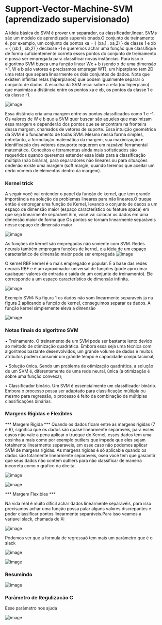 # Support-Vector-Machine-SVM (aprendizado supervisionado)

A ideia básica do SVM é prover um separador, ou classificador,linear. SVMs são um modelo de aprendizado supervisionado.O conjunto de treinamento é, por exemplo, um conjunto de pontos xa = { (xa,1 , xa,2) } de classe 1 e xb = { (xb,1 , xb,2) } declasse -1 e queremos achar uma função que classifique de forma suficientemente correta esses pontos do conjunto de treinamento e possa ser empregada para classificar novas instâncias.
Para isso o algoritmo SVM busca uma função linear Wx + b (sendo x de uma dimensão >1, W e b são vetores e precisamos empregar WT), um hiperplano (em 2D uma reta) que separa linearmente os dois conjuntos de dados.
Note que existem infinitas retas (hiperplanos) que podem igualmente separar o conjunto de dados. A escolha da SVM recai sobre a reta (ou hiperplano) que maximiza a distância entre os pontos xa e xb, os pontos da classe 1 e da classe -1.

![image](https://user-images.githubusercontent.com/87387315/171508498-534f10bc-e132-4f67-bfb8-bd3626657ec6.png)

Essa distância cria uma margem entre os pontos classificados como 1 e -1. Os valores de W e b que a SVM quer buscar são aqueles que maximizam essa margem e dependerão dos pontos que se encontram na fronteira dessa margem, chamados de vetores de suporte.
Essa intuição geométrica da SVM é o fundamento de todas SVM. Mesmo nessa forma simples, entretanto, a formulação matemática da margem, sua maximização e identificação dos vetores desuporte requerem um razoável ferramental matemático. Conceitos e ferramentas ainda mais sofisticados são requeridos quando queremos estender essa ideia para a classificação múltipla (não binária), para separadores não lineares ou para situações ondenão existe uma margem (soft margin, quando teremos que aceitar
um certo número de elementos dentro da margem).

### Kernel trick
A seguir você vai entender o papel da função de kernel, que tem grande importância na solução de problemas lineares para não lineares.O truque então é empregar uma função de Kernel, levando o conjunto de dados a um espaço de dimensão maior (espaço característico ou feature space) em que seja linearmente separável.Sim, você vai colocar os dados em uma dimensão maior de forma que Os pontos se tornam linearmente separáveis nesse espaço de dimensão maior

![image](https://user-images.githubusercontent.com/87387315/171509149-118891a2-416d-4902-9593-48cde21318ad.png)

As funções de kernel são empregadas não somente com SVM. Redes neurais também empregam funções de kernel, e a ideia de um espaço característico de dimensão maior pode ser empregada
![image](https://user-images.githubusercontent.com/87387315/171510113-8f649012-9d80-471d-aa7d-ce986f38335d.png)

O kernel RBF kernel é o mais empregado e popular. É a base das redes neurais RBF e é um aproximador universal de funções (pode aproximar quaisquer valores de entrada e saída de um conjunto de treinamento). Ele corresponde a um espaço característico de dimensão infinita.

![image](https://user-images.githubusercontent.com/87387315/171510248-d0e7ad43-43ad-4b79-b0da-357f4a26d15e.png)

Exemplo SVM: Na figura 1 os dados não som linearmente separaveis ja na figura 2 aplicando a função de kernel, conseguimos separar os dados. A função kernel simplemente eleva a dimensão 

![image](https://user-images.githubusercontent.com/87387315/171511478-af93009c-af48-4a07-ac75-9203d2f80141.png)


### Notas finais do algoritmo SVM
• Treinamento. O treinamento de um SVM pode ser bastante lento devido ao método de otimização quadrática. Embora essa seja uma técnica com algoritmos bastante desenvolvidos, um grande volume de dados e muitos atributos podem consumir um grande tempo e capacidade computacional;

• Solução única. Sendo um problema de otimização quadrática, a solução de um SVM é, diferentemente de uma rede neural, única (a otimização é sobre uma função convexa);

• Classificador binário. Um SVM é essencialmente um classificador binário. Embora o processo possa ser adaptado para classificação múltipla ou mesmo para regressão, o processo é feito da combinação de múltiplas classificações binárias.


### Margens Rigidas e Flexibles
*** Margem Rigida ***
Quando os dados ficam entre as margens rigidas (7 e 8), significa que os dados são quase linearmente separaveis, para esses casos não vale a pena aplicar o trueque do Kernel, esses dados tem uma cosinha a mais como por exemplo outliers que impede que eles sejam totalmente linearmente separaveis, em esse caso não podemos aplicar SVM de margens rígidas. As margens rígidas é só aplicable quando os dados são totalmente linearmente separaveis, osea você tem que gasrantir que seus dados não contem outliers para não classificar de maneira incorreta como o gráfico da direita.

![image](https://user-images.githubusercontent.com/87387315/171882175-b673c696-ad6a-4efa-9ee6-192545e7875d.png)

![image](https://user-images.githubusercontent.com/87387315/171880404-2b03ecdc-a8fe-45fc-b535-43d912a1b416.png)

*** Margem Flexibles ***

Na vida real é muito dificil achar dados linearmente separavéis, para isso precisamos achar uma função possa pular alguns valores discrepantes e poder classificar pontos linearmente separáveis.Para isso veamos a variavel slack, chamada de Xi

![image](https://user-images.githubusercontent.com/87387315/171883486-17dea2af-d262-4a9d-910d-76ba387a8e6d.png)

Podemos ver que a formula de regressaõ tem mais um parámetro que é o slack

![image](https://user-images.githubusercontent.com/87387315/171883702-ff0535b4-6aa6-480d-b400-9b04d575e997.png)

![image](https://user-images.githubusercontent.com/87387315/171883993-64157d78-684f-4bba-af98-6b58db795b4c.png)


### Resumindo
![image](https://user-images.githubusercontent.com/87387315/171884417-decefbdc-0405-43e4-821d-5f86644c78ef.png)

### Parâmetro de Regulizacão C
Esse parâmetro nos ajuda 

![image](https://user-images.githubusercontent.com/87387315/171939753-b5ee15ff-b44b-44c5-b1e0-c2c1fba89ff0.png)

